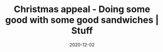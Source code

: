 ---
title: Christmas appeal - Doing some good with some good sandwiches | Stuff
url: https://www.stuff.co.nz/dominion-post/news/hutt-valley/123476077/christmas-appeal-doing-some-good-with-some-good-sandwiches
date: 2020-12-02
---